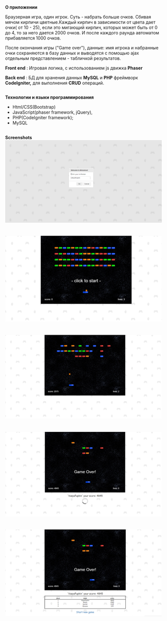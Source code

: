 **О приложении**

Браузерная игра, один игрок. Суть - набрать больше очков. Сбивая мячом кирпичи цветные.Каждый кирпич в зависимости от цвета дает очки( от 10 - 25), если это мигающий кирпич, которых может быть от 0 до 4, то за него дается 2000 очков. И после каждого раунда автоматом прибавляется 1000 очков.

После окончания игры (&quot;Game over&quot;), данные: имя игрока и набранные очки сохраняются в базу данных и выводятся с помощью ajax отдельным представлением - табличкой результатов.

**Front end** : Игровая логика, с использованием js движка **Phaser**

**Back end** : БД для хранения данных **MySQL** и **PHP** фреймворк **CodeIgniter,** для выполнения **CRUD** операций.

##
**Технологии и языки программирования**

- Html/CSS(Bootstrap)
- JavaScript(phaser framework, jQuery),
- PHP(CodeIgniter framework);
- MySQL

## 
**Screenshots**
![alt text](screenshots/1.png "Авторизация")
# 
![alt text](screenshots/2.png "Старт игры")
# 
![alt text](screenshots/3.png "Процес")
# 
![alt text](screenshots/4.png "Конец игры - загрузка таблицы результатов")
# 
![alt text](screenshots/5.png "Конец игры - вывод таблицы результатов")
